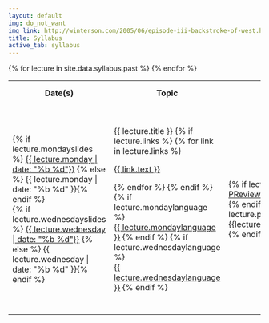 ```yaml
---
layout: default
img: do_not_want
img_link: http://winterson.com/2005/06/episode-iii-backstroke-of-west.html
title: Syllabus
active_tab: syllabus
---
```


<table class="table table-striped"> 
  <tbody>
    <tr>
      <th>Date(s)</th>
      <th>Topic</th>
	  <th>Due</th>
      <th>Reading before Monday</th>
    </tr>
    {% for lecture in site.data.syllabus.past %}
    <tr>
      <td>
	    {% if lecture.mondayslides %}
		  <a href="{{ lecture.mondayslides }}">{{ lecture.monday | date: "%b %d"}}</a>
        {% else %}  {{ lecture.monday | date: "%b %d" }}{% endif %}
        <br/>
        {% if lecture.wednesdayslides %}
		  <a href="{{ lecture.wednesdayslides }}">{{ lecture.wednesday | date: "%b %d"}}</a>
        {% else %}  {{ lecture.wednesday | date: "%b %d" }}{% endif %}
	  </td>
      <td>
        {{ lecture.title }}
      {% if lecture.links %}
        {% for link in lecture.links %}
          <p><a href="{{ link.url }}">{{ link.text }}</a></p>
        {% endfor %}
      {% endif %}
  {% if lecture.mondaylanguage %}
	<br/><a href="{{ lecture.mondaylanguage_slides }}">{{ lecture.mondaylanguage }}</a>
        {% endif %}
  {% if lecture.wednesdaylanguage %}
	<br/><a href="{{ lecture.wednesdaylanguage_slides }}">{{ lecture.wednesdaylanguage }}</a>
        {% endif %}
      </td>
	  <td>
	      {% if lecture.preview %}
	          <a href="PReview{{ lecture.preview}}.pdf">PReview {{lecture.preview}}</a>
              <br/>
		  {% endif %}
		  {% if lecture.projectnumber %}
	          <a href="project{{ lecture.projectnumber}}.html">{{lecture.projecttitle}}&nbsp;Project</a>
          {% endif %}
      </td>
      <td>
        {% if lecture.reading %}
          <ul class="fa-ul">
          {% for reading in lecture.reading %}
            <li>
            {% if reading.optional %}<i class="fa-li fa fa-star"> </i>
            {% else %}<i class="fa-li fa"> </i> {% endif %}
            {{ reading.author }},
            {% if reading.url %}
            <a href="{{ reading.url }}">{{ reading.title }}</a>
            {% else %}
            {{ reading.title }} 
            {% endif %}
            </li>
          {% endfor %}
          </ul>
        {% endif %}
      </td>
    </tr>
    {% endfor %}

  </tbody>
</table>

